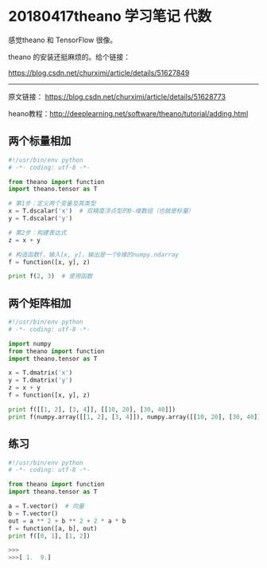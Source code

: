 # 20180417theano 学习笔记 代数

感觉theano 和 TensorFlow 很像。



theano 的安装还挺麻烦的。给个链接：

https://blog.csdn.net/churximi/article/details/51627849

------

原文链接： https://blog.csdn.net/churximi/article/details/51628773

heano教程：<http://deeplearning.net/software/theano/tutorial/adding.html>

## 两个标量相加

```python
#!/usr/bin/env python
# -*- coding: utf-8 -*-

from theano import function
import theano.tensor as T

# 第1步：定义两个变量及其类型
x = T.dscalar('x')  # 双精度浮点型的0-维数组（也就是标量）
y = T.dscalar('y')

# 第2步：构建表达式
z = x + y

# 构造函数f，输入[x, y]，输出是一个0维的numpy.ndarray
f = function([x, y], z)

print f(2, 3)  # 使用函数
```



## 两个矩阵相加

```python
#!/usr/bin/env python
# -*- coding: utf-8 -*-

import numpy
from theano import function
import theano.tensor as T

x = T.dmatrix('x')
y = T.dmatrix('y')
z = x + y
f = function([x, y], z)

print f([[1, 2], [3, 4]], [[10, 20], [30, 40]])
print f(numpy.array([[1, 2], [3, 4]]), numpy.array([[10, 20], [30, 40]]))
```



## 练习

```python
#!/usr/bin/env python
# -*- coding: utf-8 -*-

from theano import function
import theano.tensor as T

a = T.vector()  # 向量
b = T.vector() 
out = a ** 2 + b ** 2 + 2 * a * b
f = function([a, b], out)
print f([0, 1], [1, 2])

>>>
>>>[ 1.  9.]
```







